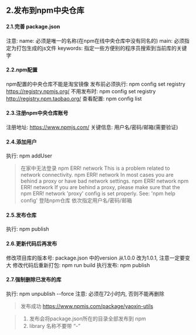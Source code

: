## 2.发布到npm中央仓库

#### 2.1.完善 package.json
注意:
name: 必须是唯一的名称(在npm在线中央仓库中没有同名的)
main: 必须指定为打包生成的js文件
keywords: 指定一些方便别的程序员搜索到当前库的关键字


#### 2.2.npm配置
npm配置的中央仓库不能是淘宝镜像
发布前必须执行: npm config set registry https://registry.npmjs.org/
不用发布时: npm config set registry http://registry.npm.taobao.org/
查看配置: npm config list

#### 2.3.注册npm中央仓库账号
注册地址: https://www.npmjs.com/
关键信息: 用户名/密码/邮箱(需要验证)
#### 2.4.添加用户
执行: npm addUser
> 在家中无法登录
> npm ERR! network This is a problem related to network connectivity.
> npm ERR! network In most cases you are behind a proxy or have bad network settings.
> npm ERR! network
> npm ERR! network If you are behind a proxy, please make sure that the
> npm ERR! network 'proxy' config is set properly.  See: 'npm help config'
登陆npm仓库
依次指定用户名/密码/邮箱

#### 2.5.发布仓库
执行: npm publish

#### 2.6.更新代码后再发布
修改项目库的版本号: package.json 中的version 从1.0.0 改为1.0.1, 注意一定要变大
修改代码后重新打包: npm run build
执行发布: npm publish


#### 2.7.强制删除已发布的库
执行: npm unpublish --force
注意: 必须在72小时内, 否则不能再删除


> 发布成功 https://www.npmjs.com/package/yaoxin-utils

> 1. 发布会将package.json所在的目录全部发布到 npm
> 2. library 名称不要带 “-”